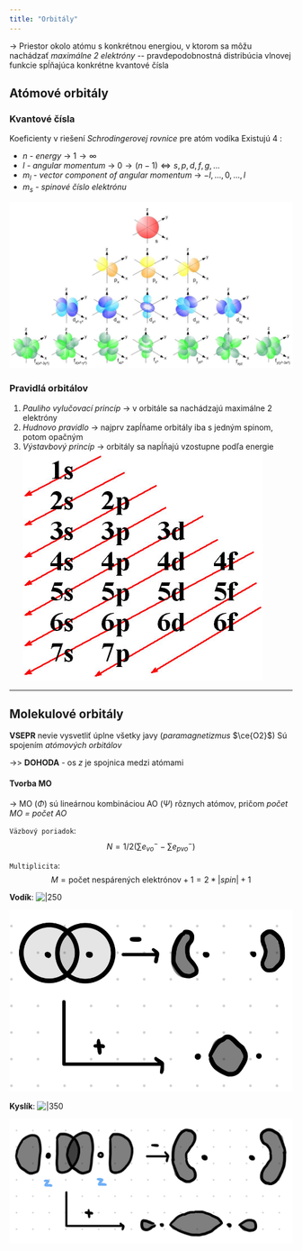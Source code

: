 ```yaml
---
title: "Orbitály"
---
```


-> Priestor okolo atómu s konkrétnou energiou, v ktorom sa môžu nachádzať *maximálne 2 elektróny*
-- pravdepodobnostná distribúcia vlnovej funkcie spĺňajúca konkrétne kvantové čísla 

## Atómové orbitály
### Kvantové čísla
Koeficienty v riešení *Schrodingerovej rovnice* pre atóm vodíka
Existujú 4 :
- $n$ - *energy* -> $1 \to \infty$
- $l$ - *angular momentum* -> $0 \to (n-1) \iff s,p,d,f,g,...$ 
- $m_l$ - *vector component of angular momentum* -> $-l,...,0,...,l$
- $m_s$ - *spinové číslo elektrónu*

![|700](attachments/orbital_shapes.png)

### Pravidlá orbitálov
1. *Pauliho vylučovací princíp* -> v orbitále sa nachádzajú maximálne 2 elektróny
2. *Hudnovo pravidlo* -> najprv zapĺňame orbitály iba s jedným spinom, potom opačným
3. *Výstavbový princíp* -> orbitály sa napĺňajú vzostupne podľa energie
![|300](attachments/vystavbovy_princip.png)

--- 

## Molekulové orbitály
**VSEPR** nevie vysvetliť úplne všetky javy (*paramagnetizmus* $\ce{O2}$)
Sú spojením *atómových orbitálov*

->> $\textbf{DOHODA}$ - os $z$ je spojnica medzi atómami

#### Tvorba MO
-> MO ($\Phi$) sú lineárnou kombináciou AO ($\Psi$) rôznych atómov, pričom *počet MO = počet AO*

`Väzbový poriadok`:
$$N=1/2(\sum e^-_{vo}-\sum e^-_{pvo})$$

`Multiplicita`:
$$M=\text{počet nespárených elektrónov} + 1 = 2*| spin| + 1$$

**Vodík**:
![|250](attachments/vodík_mo.jpeg)

![|250](attachments/s2_molekulove_orbitaly.jpeg)

**Kyslík**:
![|350](attachments/dikyslík_mo.jpeg)

![|350](attachments/pz2_molekulové_orbitály.jpeg)


